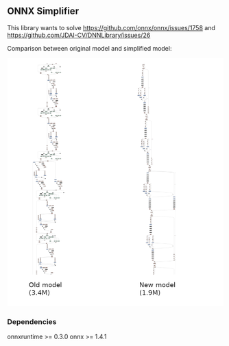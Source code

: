 ## ONNX Simplifier

This library wants to solve https://github.com/onnx/onnx/issues/1758 and https://github.com/JDAI-CV/DNNLibrary/issues/26

Comparison between original model and simplified model:

![Comparison between old model and new model](comparison.png)

### Dependencies

onnxruntime >= 0.3.0
onnx >= 1.4.1
